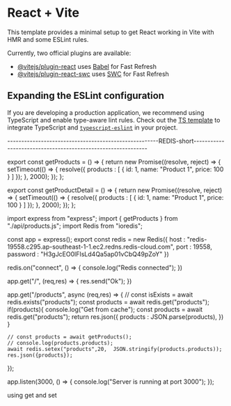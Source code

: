 # React + Vite

This template provides a minimal setup to get React working in Vite with HMR and some ESLint rules.

Currently, two official plugins are available:

- [@vitejs/plugin-react](https://github.com/vitejs/vite-plugin-react/blob/main/packages/plugin-react/README.md) uses [Babel](https://babeljs.io/) for Fast Refresh
- [@vitejs/plugin-react-swc](https://github.com/vitejs/vite-plugin-react-swc) uses [SWC](https://swc.rs/) for Fast Refresh

## Expanding the ESLint configuration

If you are developing a production application, we recommend using TypeScript and enable type-aware lint rules. Check out the [TS template](https://github.com/vitejs/vite/tree/main/packages/create-vite/template-react-ts) to integrate TypeScript and [`typescript-eslint`](https://typescript-eslint.io) in your project.


------------------------------------------------------REDIS-short-------------------------------------------------------------

export const getProducts = () => {
    return new Promise((resolve, reject) => {
        setTimeout(() => {
            resolve({
                products : [
                    {
                        id: 1,
                        name: "Product 1",
                        price: 100
                    }
                ]
            });
        }, 2000);
    });
};


export const getProductDetail = () => {
    return new Promise((resolve, reject) => {
        setTimeout(() => {
            resolve({
                products : [
                    {
                        id: 1,
                        name: "Product 1",
                        price: 100
                    }
                ]
            });
        }, 2000);
    });
};



import express from "express";
import { getProducts } from "./api/products.js";
import Redis from "ioredis";


const app = express();
export const redis = new Redis({
    host : "redis-19558.c295.ap-southeast-1-1.ec2.redns.redis-cloud.com",
    port : 19558,
    password : "H3gJcEO0lFIsLd4Qa5ap01vCbQ49pZoY"
})

redis.on("connect", () => {
    console.log("Redis connected");
})

app.get("/", (req,res) => {
    res.send("Ok");
})

app.get("/products", async (req,res) => {
//   const isExists = await redis.exists("products");
const products = await redis.get("products");
if(products){
    console.log("Get from cache");
    const products = await redis.get("products");
  return  res.json({
        products : JSON.parse(products),
    })
}

    // const products = await getProducts();
    // console.log(products.products);
    await redis.setex("products",20,  JSON.stringify(products.products));
    res.json({products});
});

app.listen(3000, () => {
    console.log("Server is running at port 3000");
});




using get and set
